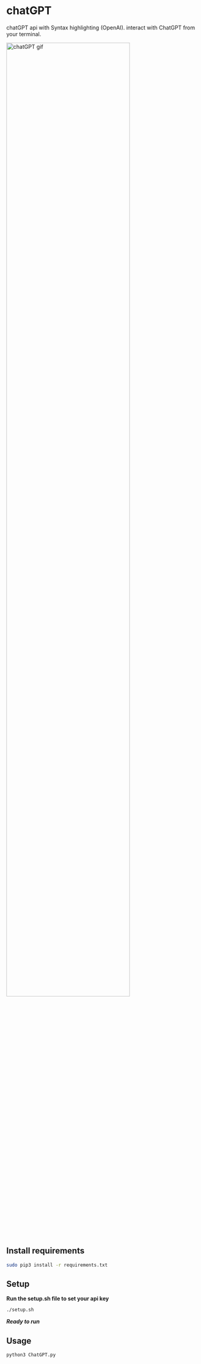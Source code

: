 # chatGPT

chatGPT api with Syntax highlighting (OpenAI). interact with ChatGPT from your terminal.


<img src="https://sagar040.github.io/archives/data/ChatGPT/ChatGPT_v2.0.gif" alt="chatGPT gif" width="80%" height="auto" />

## Install requirements
```bash
sudo pip3 install -r requirements.txt
```

## Setup
**Run the setup.sh file to set your api key**

```bash
./setup.sh
```

***Ready to run***
## Usage

```bash
python3 ChatGPT.py
```
